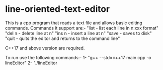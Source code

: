 # line-oriented-text-editor

This is a cpp program that reads a text file and allows basic editing commands.
Commands it support are:-
				"list  - list each line in n:xxx format"
				"del n - delete line at n"
				"ins n - insert a line at n"
				"save  - saves to disk"
				"quit  - quits the editor and returns to the command line"

C++17 and above version are required.

To run use the following commands:-
1- "g++ --std=c++17 main.cpp -o lineEditor" 
2- "./lineEditor <filePath>
